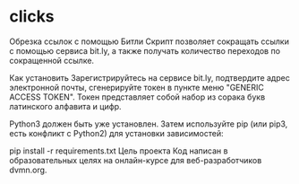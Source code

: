 # clicks
Обрезка ссылок с помощью Битли
Скрипт позволяет сокращать ссылки с помощью сервиса bit.ly, а также получать количество переходов по сокращенной ссылке.

Как установить
Зарегистрируйтесь на сервисе bit.ly, подтвердите адрес электронной почты, сгенерируйте токен в пункте меню "GENERIC ACCESS TOKEN". Токен представляет собой набор из сорака букв латинского алфавита и цифр.

Python3 должен быть уже установлен. Затем используйте pip (или pip3, есть конфликт с Python2) для установки зависимостей:

pip install -r requirements.txt
Цель проекта
Код написан в образовательных целях на онлайн-курсе для веб-разработчиков dvmn.org.